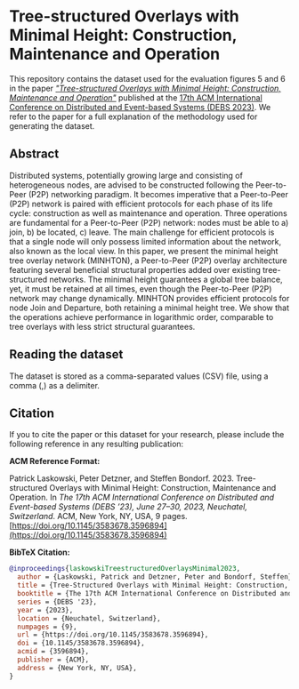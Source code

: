 # Tree-structured Overlays with Minimal Height: Construction, Maintenance and Operation

This repository contains the dataset used for the evaluation figures 5 and 6 in the paper [_"Tree-structured Overlays with Minimal Height: Construction, Maintenance and Operation"_](https://doi.org/10.1145/3583678.3596894) published at the [17th ACM International Conference on Distributed and Event-based Systems (DEBS 2023)](https://2023.debs.org/).
We refer to the paper for a full explanation of the methodology used for generating the dataset.

## Abstract

Distributed systems, potentially growing large and consisting of heterogeneous nodes, are advised to be constructed following the Peer-to-Peer (P2P) networking paradigm.
It becomes imperative that a Peer-to-Peer (P2P) network is paired with efficient protocols for each phase of its life cycle: construction as well as maintenance and operation.
Three operations are fundamental for a Peer-to-Peer (P2P) network: nodes must be able to a) join, b) be located, c) leave.
The main challenge for efficient protocols is that a single node will only possess limited information about the network, also known as the local view.
In this paper, we present the minimal height tree overlay network (MINHTON), a Peer-to-Peer (P2P) overlay architecture featuring several beneficial structural properties added over existing tree-structured networks.
The minimal height guarantees a global tree balance, yet, it must be retained at all times, even though the Peer-to-Peer (P2P) network may change dynamically.
MINHTON provides efficient protocols for node Join and Departure, both retaining a minimal height tree.
We show that the operations achieve performance in logarithmic order, comparable to tree overlays with less strict structural guarantees.

## Reading the dataset

The dataset is stored as a comma-separated values (CSV) file, using a comma (,) as a delimiter.

## Citation

If you to cite the paper or this dataset for your research, please include the following reference in any resulting publication:

**ACM Reference Format:**

Patrick Laskowski, Peter Detzner, and Steffen Bondorf. 2023. Tree-structured Overlays with Minimal Height: Construction, Maintenance and Operation.
In _The 17th ACM International Conference on Distributed and Event-based Systems (DEBS ’23), June 27–30, 2023, Neuchatel, Switzerland_.
ACM, New York, NY, USA, 9 pages. [https://doi.org/10.1145/3583678.3596894](https://doi.org/10.1145/3583678.3596894)

**BibTeX Citation:**

```bibtex
@inproceedings{laskowskiTreestructuredOverlaysMinimal2023,
  author = {Laskowski, Patrick and Detzner, Peter and Bondorf, Steffen},
  title = {Tree-Structured Overlays with Minimal Height: Construction, Maintenance and Operation},
  booktitle = {The 17th ACM International Conference on Distributed and Event-based Systems},
  series = {DEBS '23},
  year = {2023},
  location = {Neuchatel, Switzerland},
  numpages = {9},
  url = {https://doi.org/10.1145/3583678.3596894},
  doi = {10.1145/3583678.3596894},
  acmid = {3596894},
  publisher = {ACM},
  address = {New York, NY, USA},
}
```
